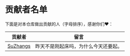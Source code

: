 # 贡献者名单

下面是对本仓库做出贡献的人（字母排序），感谢你们♥️：

贡献者|留言
---|---
[SuZhangs](https://github.com/)|昨天不是刚起床吗，为什么今天还要起。
